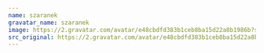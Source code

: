 ```yaml
---
name: szaranek
gravatar_name: szaranek
image: https://2.gravatar.com/avatar/e48cbdfd383b1ceb8ba15d22a8b1986b?s=144&amp;d=https%3A%2F%2F2.gravatar.com%2Favatar%2Fad516503a11cd5ca435acc9bb6523536%3Fs%3D48&amp;r=G"
src_original: https://2.gravatar.com/avatar/e48cbdfd383b1ceb8ba15d22a8b1986b?s=48&amp;d=https%3A%2F%2F2.gravatar.com%2Favatar%2Fad516503a11cd5ca435acc9bb6523536%3Fs%3D48&amp;r=G"
---
```

